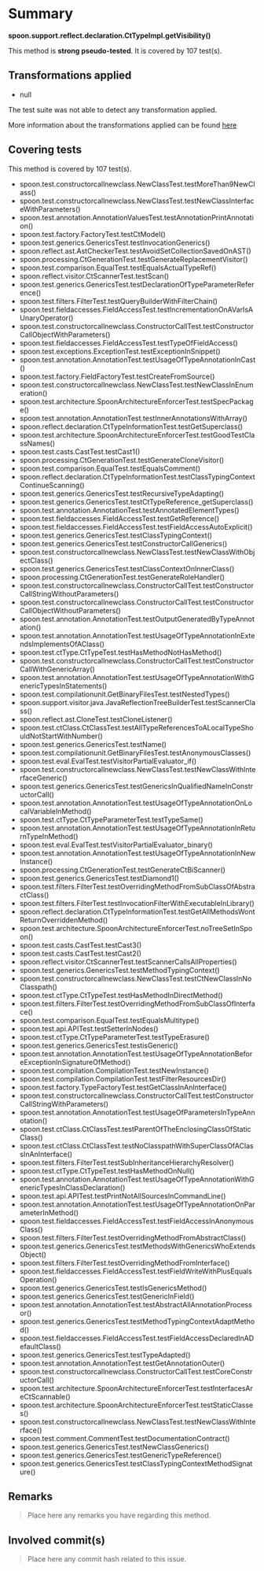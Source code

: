 # Summary
**spoon.support.reflect.declaration.CtTypeImpl.getVisibility()**

This method is **strong pseudo-tested**.
It is covered by 107 test(s). 


## Transformations applied

- null


The test suite was not able to detect any transformation applied.

More information about the transformations applied can be found [here](https://github.com/STAMP-project/pitest-descartes)

## Covering tests
This method is covered by 107 test(s).
* spoon.test.constructorcallnewclass.NewClassTest.testMoreThan9NewClass()
* spoon.test.constructorcallnewclass.NewClassTest.testNewClassInterfaceWithParameters()
* spoon.test.annotation.AnnotationValuesTest.testAnnotationPrintAnnotation()
* spoon.test.factory.FactoryTest.testCtModel()
* spoon.test.generics.GenericsTest.testInvocationGenerics()
* spoon.reflect.ast.AstCheckerTest.testAvoidSetCollectionSavedOnAST()
* spoon.processing.CtGenerationTest.testGenerateReplacementVisitor()
* spoon.test.comparison.EqualTest.testEqualsActualTypeRef()
* spoon.reflect.visitor.CtScannerTest.testScan()
* spoon.test.generics.GenericsTest.testDeclarationOfTypeParameterReference()
* spoon.test.filters.FilterTest.testQueryBuilderWithFilterChain()
* spoon.test.fieldaccesses.FieldAccessTest.testIncrementationOnAVarIsAUnaryOperator()
* spoon.test.constructorcallnewclass.ConstructorCallTest.testConstructorCallObjectWithParameters()
* spoon.test.fieldaccesses.FieldAccessTest.testTypeOfFieldAccess()
* spoon.test.exceptions.ExceptionTest.testExceptionInSnippet()
* spoon.test.annotation.AnnotationTest.testUsageOfTypeAnnotationInCast()
* spoon.test.factory.FieldFactoryTest.testCreateFromSource()
* spoon.test.constructorcallnewclass.NewClassTest.testNewClassInEnumeration()
* spoon.test.architecture.SpoonArchitectureEnforcerTest.testSpecPackage()
* spoon.test.annotation.AnnotationTest.testInnerAnnotationsWithArray()
* spoon.reflect.declaration.CtTypeInformationTest.testGetSuperclass()
* spoon.test.architecture.SpoonArchitectureEnforcerTest.testGoodTestClassNames()
* spoon.test.casts.CastTest.testCast1()
* spoon.processing.CtGenerationTest.testGenerateCloneVisitor()
* spoon.test.comparison.EqualTest.testEqualsComment()
* spoon.reflect.declaration.CtTypeInformationTest.testClassTypingContextContinueScanning()
* spoon.test.generics.GenericsTest.testRecursiveTypeAdapting()
* spoon.test.generics.GenericsTest.testCtTypeReference_getSuperclass()
* spoon.test.annotation.AnnotationTest.testAnnotatedElementTypes()
* spoon.test.fieldaccesses.FieldAccessTest.testGetReference()
* spoon.test.fieldaccesses.FieldAccessTest.testFieldAccessAutoExplicit()
* spoon.test.generics.GenericsTest.testClassTypingContext()
* spoon.test.generics.GenericsTest.testConstructorCallGenerics()
* spoon.test.constructorcallnewclass.NewClassTest.testNewClassWithObjectClass()
* spoon.test.generics.GenericsTest.testClassContextOnInnerClass()
* spoon.processing.CtGenerationTest.testGenerateRoleHandler()
* spoon.test.constructorcallnewclass.ConstructorCallTest.testConstructorCallStringWithoutParameters()
* spoon.test.constructorcallnewclass.ConstructorCallTest.testConstructorCallObjectWithoutParameters()
* spoon.test.annotation.AnnotationTest.testOutputGeneratedByTypeAnnotation()
* spoon.test.annotation.AnnotationTest.testUsageOfTypeAnnotationInExtendsImplementsOfAClass()
* spoon.test.ctType.CtTypeTest.testHasMethodNotHasMethod()
* spoon.test.constructorcallnewclass.ConstructorCallTest.testConstructorCallWithGenericArray()
* spoon.test.annotation.AnnotationTest.testUsageOfTypeAnnotationWithGenericTypesInStatements()
* spoon.test.compilationunit.GetBinaryFilesTest.testNestedTypes()
* spoon.support.visitor.java.JavaReflectionTreeBuilderTest.testScannerClass()
* spoon.reflect.ast.CloneTest.testCloneListener()
* spoon.test.ctClass.CtClassTest.testAllTypeReferencesToALocalTypeShouldNotStartWithNumber()
* spoon.test.generics.GenericsTest.testName()
* spoon.test.compilationunit.GetBinaryFilesTest.testAnonymousClasses()
* spoon.test.eval.EvalTest.testVisitorPartialEvaluator_if()
* spoon.test.constructorcallnewclass.NewClassTest.testNewClassWithInterfaceGeneric()
* spoon.test.generics.GenericsTest.testGenericsInQualifiedNameInConstructorCall()
* spoon.test.annotation.AnnotationTest.testUsageOfTypeAnnotationOnLocalVariableInMethod()
* spoon.test.ctType.CtTypeParameterTest.testTypeSame()
* spoon.test.annotation.AnnotationTest.testUsageOfTypeAnnotationInReturnTypeInMethod()
* spoon.test.eval.EvalTest.testVisitorPartialEvaluator_binary()
* spoon.test.annotation.AnnotationTest.testUsageOfTypeAnnotationInNewInstance()
* spoon.processing.CtGenerationTest.testGenerateCtBiScanner()
* spoon.test.generics.GenericsTest.testDiamond1()
* spoon.test.filters.FilterTest.testOverridingMethodFromSubClassOfAbstractClass()
* spoon.test.filters.FilterTest.testInvocationFilterWithExecutableInLibrary()
* spoon.reflect.declaration.CtTypeInformationTest.testGetAllMethodsWontReturnOverriddenMethod()
* spoon.test.architecture.SpoonArchitectureEnforcerTest.noTreeSetInSpoon()
* spoon.test.casts.CastTest.testCast3()
* spoon.test.casts.CastTest.testCast2()
* spoon.reflect.visitor.CtScannerTest.testScannerCallsAllProperties()
* spoon.test.generics.GenericsTest.testMethodTypingContext()
* spoon.test.constructorcallnewclass.NewClassTest.testCtNewClassInNoClasspath()
* spoon.test.ctType.CtTypeTest.testHasMethodInDirectMethod()
* spoon.test.filters.FilterTest.testOverridingMethodFromSubClassOfInterface()
* spoon.test.comparison.EqualTest.testEqualsMultitype()
* spoon.test.api.APITest.testSetterInNodes()
* spoon.test.ctType.CtTypeParameterTest.testTypeErasure()
* spoon.test.generics.GenericsTest.testisGeneric()
* spoon.test.annotation.AnnotationTest.testUsageOfTypeAnnotationBeforeExceptionInSignatureOfMethod()
* spoon.test.compilation.CompilationTest.testNewInstance()
* spoon.test.compilation.CompilationTest.testFilterResourcesDir()
* spoon.test.factory.TypeFactoryTest.testGetClassInAnInterface()
* spoon.test.constructorcallnewclass.ConstructorCallTest.testConstructorCallStringWithParameters()
* spoon.test.annotation.AnnotationTest.testUsageOfParametersInTypeAnnotation()
* spoon.test.ctClass.CtClassTest.testParentOfTheEnclosingClassOfStaticClass()
* spoon.test.ctClass.CtClassTest.testNoClasspathWithSuperClassOfAClassInAnInterface()
* spoon.test.filters.FilterTest.testSubInheritanceHierarchyResolver()
* spoon.test.ctType.CtTypeTest.testHasMethodOnNull()
* spoon.test.annotation.AnnotationTest.testUsageOfTypeAnnotationWithGenericTypesInClassDeclaration()
* spoon.test.api.APITest.testPrintNotAllSourcesInCommandLine()
* spoon.test.annotation.AnnotationTest.testUsageOfTypeAnnotationOnParameterInMethod()
* spoon.test.fieldaccesses.FieldAccessTest.testFieldAccessInAnonymousClass()
* spoon.test.filters.FilterTest.testOverridingMethodFromAbstractClass()
* spoon.test.generics.GenericsTest.testMethodsWithGenericsWhoExtendsObject()
* spoon.test.filters.FilterTest.testOverridingMethodFromInterface()
* spoon.test.fieldaccesses.FieldAccessTest.testFieldWriteWithPlusEqualsOperation()
* spoon.test.generics.GenericsTest.testIsGenericsMethod()
* spoon.test.generics.GenericsTest.testGenericInField()
* spoon.test.annotation.AnnotationTest.testAbstractAllAnnotationProcessor()
* spoon.test.generics.GenericsTest.testMethodTypingContextAdaptMethod()
* spoon.test.fieldaccesses.FieldAccessTest.testFieldAccessDeclaredInADefaultClass()
* spoon.test.generics.GenericsTest.testTypeAdapted()
* spoon.test.annotation.AnnotationTest.testGetAnnotationOuter()
* spoon.test.constructorcallnewclass.ConstructorCallTest.testCoreConstructorCall()
* spoon.test.architecture.SpoonArchitectureEnforcerTest.testInterfacesAreCtScannable()
* spoon.test.architecture.SpoonArchitectureEnforcerTest.testStaticClasses()
* spoon.test.constructorcallnewclass.NewClassTest.testNewClassWithInterface()
* spoon.test.comment.CommentTest.testDocumentationContract()
* spoon.test.generics.GenericsTest.testNewClassGenerics()
* spoon.test.generics.GenericsTest.testGenericTypeReference()
* spoon.test.generics.GenericsTest.testClassTypingContextMethodSignature()


## Remarks
> Place here any remarks you have regarding this method.

## Involved commit(s)

> Place here any commit hash related to this issue.
